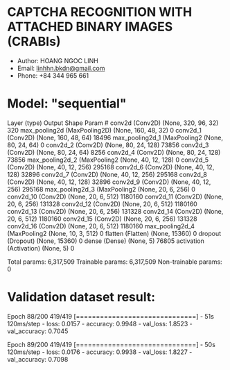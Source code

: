 # CAPTCHA RECOGNITION WITH ATTACHED BINARY IMAGES (CRABIs)

- Author: HOANG NGOC LINH
- Email: linhhn.bkdn@gmail.com
- Phone: +84 344 965 661

# Model: "sequential"
Layer (type)                 Output Shape              Param #
conv2d (Conv2D)              (None, 320, 96, 32)       320
max_pooling2d (MaxPooling2D) (None, 160, 48, 32)       0
conv2d_1 (Conv2D)            (None, 160, 48, 64)       18496
max_pooling2d_1 (MaxPooling2 (None, 80, 24, 64)        0
conv2d_2 (Conv2D)            (None, 80, 24, 128)       73856
conv2d_3 (Conv2D)            (None, 80, 24, 64)        8256
conv2d_4 (Conv2D)            (None, 80, 24, 128)       73856
max_pooling2d_2 (MaxPooling2 (None, 40, 12, 128)       0
conv2d_5 (Conv2D)            (None, 40, 12, 256)       295168
conv2d_6 (Conv2D)            (None, 40, 12, 128)       32896
conv2d_7 (Conv2D)            (None, 40, 12, 256)       295168
conv2d_8 (Conv2D)            (None, 40, 12, 128)       32896
conv2d_9 (Conv2D)            (None, 40, 12, 256)       295168
max_pooling2d_3 (MaxPooling2 (None, 20, 6, 256)        0
conv2d_10 (Conv2D)           (None, 20, 6, 512)        1180160
conv2d_11 (Conv2D)           (None, 20, 6, 256)        131328
conv2d_12 (Conv2D)           (None, 20, 6, 512)        1180160
conv2d_13 (Conv2D)           (None, 20, 6, 256)        131328
conv2d_14 (Conv2D)           (None, 20, 6, 512)        1180160
conv2d_15 (Conv2D)           (None, 20, 6, 256)        131328
conv2d_16 (Conv2D)           (None, 20, 6, 512)        1180160
max_pooling2d_4 (MaxPooling2 (None, 10, 3, 512)        0
flatten (Flatten)            (None, 15360)             0
dropout (Dropout)            (None, 15360)             0
dense (Dense)                (None, 5)                 76805
activation (Activation)      (None, 5)                 0

Total params: 6,317,509
Trainable params: 6,317,509
Non-trainable params: 0

# Validation dataset result:
Epoch 88/200
419/419 [==============================] - 51s 120ms/step - loss: 0.0157 - accuracy: 0.9948 - val_loss: 1.8523 - val_accuracy: 0.7045

Epoch 89/200
419/419 [==============================] - 50s 120ms/step - loss: 0.0176 - accuracy: 0.9938 - val_loss: 1.8227 - val_accuracy: 0.7098
